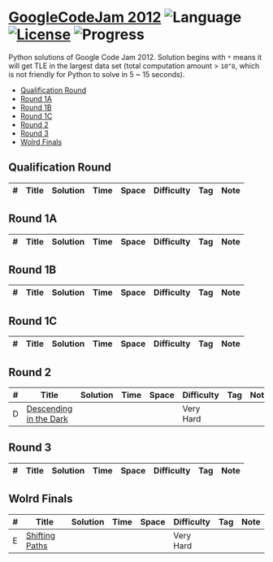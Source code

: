 # [GoogleCodeJam 2012](https://codejam.withgoogle.com/2012/challenges) ![Language](https://img.shields.io/badge/language-Python-orange.svg) [![License](https://img.shields.io/badge/license-MIT-blue.svg)](./LICENSE) ![Progress](https://img.shields.io/badge/progress-0%20%2F%2026-ff69b4.svg)

Python solutions of Google Code Jam 2012. Solution begins with `*` means it will get TLE in the largest data set (total computation amount > `10^8`, which is not friendly for Python to solve in 5 ~ 15 seconds).

* [Qualification Round](https://github.com/kamyu104/GoogleCodeJam-2012#qualification-round)
* [Round 1A](https://github.com/kamyu104/GoogleCodeJam-2012#round-1a)
* [Round 1B](https://github.com/kamyu104/GoogleCodeJam-2012#round-1b)
* [Round 1C](https://github.com/kamyu104/GoogleCodeJam-2012#round-1c)
* [Round 2](https://github.com/kamyu104/GoogleCodeJam-2012#round-2)
* [Round 3](https://github.com/kamyu104/GoogleCodeJam-2012#round-3)
* [Wolrd Finals](https://github.com/kamyu104/GoogleCodeJam-2012#world-finals)

## Qualification Round
| # | Title | Solution | Time | Space | Difficulty | Tag | Note |
|---| ----- | -------- | ---- | ----- | ---------- | --- | ---- |

## Round 1A
| # | Title | Solution | Time | Space | Difficulty | Tag | Note |
|---| ----- | -------- | ---- | ----- | ---------- | --- | ---- |

## Round 1B
| # | Title | Solution | Time | Space | Difficulty | Tag | Note |
|---| ----- | -------- | ---- | ----- | ---------- | --- | ---- |

## Round 1C
| # | Title | Solution | Time | Space | Difficulty | Tag | Note |
|---| ----- | -------- | ---- | ----- | ---------- | --- | ---- |

## Round 2
| # | Title | Solution | Time | Space | Difficulty | Tag | Note |
|---| ----- | -------- | ---- | ----- | ---------- | --- | ---- |
|D| [Descending in the Dark](https://code.google.com/codejam/contest/1327485/dashboard#s=p2)|||| Very Hard | | |

## Round 3
| # | Title | Solution | Time | Space | Difficulty | Tag | Note |
|---| ----- | -------- | ---- | ----- | ---------- | --- | ---- |

## Wolrd Finals
| # | Title | Solution | Time | Space | Difficulty | Tag | Note |
|---| ----- | -------- | ---- | ----- | ---------- | --- | ---- |
|E| [Shifting Paths](https://code.google.com/codejam/contest/2075486/dashboard#s=p4)|||| Very Hard | | |
